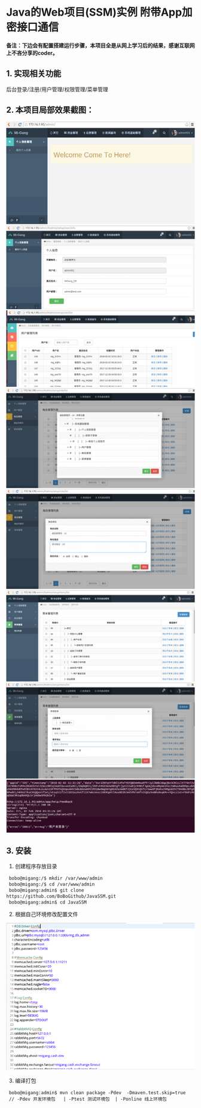 # Java的Web项目(SSM)实例 附带App加密接口通信

#### 备注：下边会有配置搭建运行步骤，本项目全是从网上学习后的结果，感谢互联网上不吝分享的coder。

## 1. 实现相关功能

后台登录/注册/用户管理/权限管理/菜单管理

## 2. 本项目局部效果截图：

<img src="https://github.com/BoBoGithub/JavaSSM/blob/master/image/home.png?raw=true">
<img src="https://github.com/BoBoGithub/JavaSSM/blob/master/image/userInfo.png?raw=true">
<img src="https://github.com/BoBoGithub/JavaSSM/blob/master/image/UserManager.png?raw=true">
<img src="https://github.com/BoBoGithub/JavaSSM/blob/master/image/RolePermitM.png?raw=true">
<img src="https://github.com/BoBoGithub/JavaSSM/blob/master/image/RoleEdit.png?raw=true">
<img src="https://github.com/BoBoGithub/JavaSSM/blob/master/image/MenuManager.png?raw=true">
<img src="https://github.com/BoBoGithub/JavaSSM/blob/master/image/MenuAdd.png?raw=true">
<img src="https://github.com/BoBoGithub/JavaSSM/blob/master/image/ApiInterface.png?raw=true">

## 3. 安装

1. 创建程序存放目录

```
 bobo@migang:/$ mkdir /var/www/admin
 bobo@migang:/$ cd /var/www/admin
 bobo@migang:admin$ git clone https://github.com/BoBoGithub/JavaSSM.git
 bobo@migang:admin$ cd JavaSSM
```

2. 根据自己环境修改配置文件

<img src="https://github.com/BoBoGithub/JavaSSM/blob/master/image/Config.png?raw=true">

3. 编译打包

```
 bobo@migang:admin$ mvn clean package -Pdev  -Dmaven.test.skip=true 
 // -Pdev 开发环境包   | -Ptest 测试环境包  | -Ponline 线上环境包
```